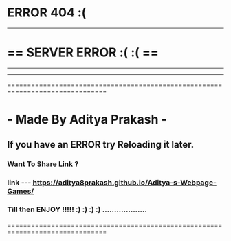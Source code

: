#                             ERROR 404 :(
---
#                      ==  SERVER ERROR :(  :(   ==
---
---
===============================================================================
#                     - Made By Aditya Prakash -

##              If you have an ERROR try Reloading it later.

### Want To Share Link ?
### link --- https://aditya8prakash.github.io/Aditya-s-Webpage-Games/

### Till then ENJOY !!!!! :) :) :) :) ...................
===============================================================================

